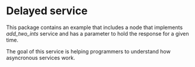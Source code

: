 # Delayed service

This package contains an example that includes a node that 
implements *add_two_ints* service and has a parameter to 
hold the response for a given time.

The goal of this service is helping programmers to understand
how asyncronous services work. 
 

